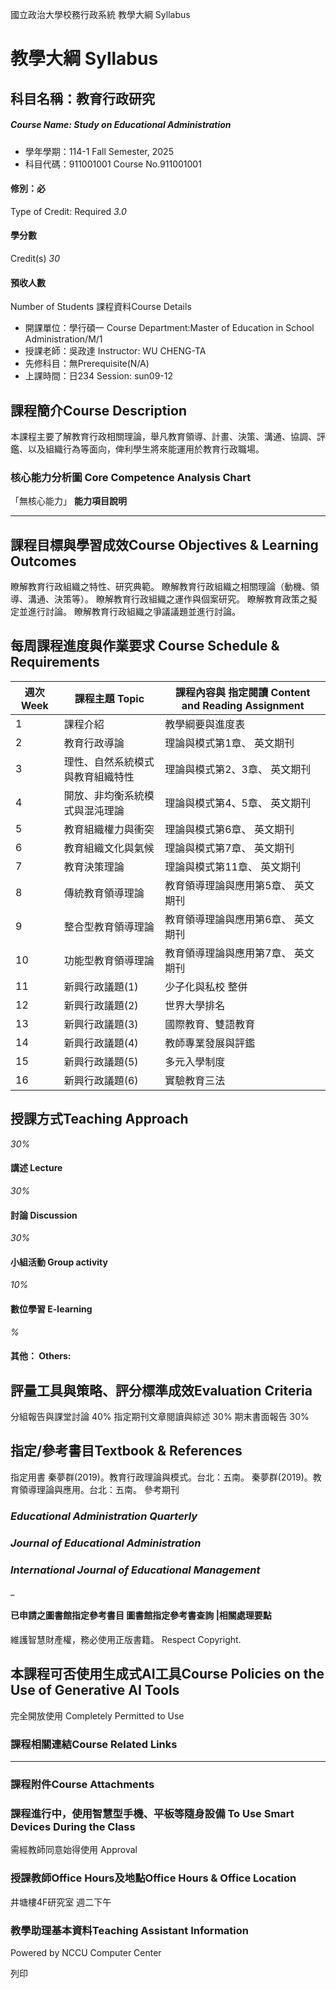 國立政治大學校務行政系統 教學大綱 Syllabus
# 教學大綱 Syllabus
##  科目名稱：教育行政研究 
#####  Course Name: Study on Educational Administration
  * 學年學期：114-1 Fall Semester, 2025 
  * 科目代碼：911001001 Course No.911001001


#### 修別：必
Type of Credit: Required 
_3.0_
#### 學分數
Credit(s)
_30_
#### 預收人數
Number of Students
課程資料Course Details
  * 開課單位：學行碩一 Course Department:Master of Education in School Administration/M/1 
  * 授課老師：吳政達 Instructor: WU CHENG-TA 
  * 先修科目：無Prerequisite(N/A)
  * 上課時間：日234 Session: sun09-12


##  課程簡介Course Description
本課程主要了解教育行政相關理論，舉凡教育領導、計畫、決策、溝通、協調、評鑑、以及組織行為等面向，俾利學生將來能運用於教育行政職場。
###  核心能力分析圖 Core Competence Analysis Chart
「無核心能力」 
**能力項目說明**
* * *
##  課程目標與學習成效Course Objectives & Learning Outcomes 
瞭解教育行政組織之特性、研究典範。
瞭解教育行政組織之相關理論（動機、領導、溝通、決策等）。
瞭解教育行政組織之運作與個案研究。
瞭解教育政策之擬定並進行討論。
瞭解教育行政組織之爭議議題並進行討論。
##  每周課程進度與作業要求 Course Schedule & Requirements
週次 Week |  課程主題 Topic |  課程內容與 指定閱讀 Content and Reading Assignment  
---|---|---  
1 |  課程介紹 |  教學綱要與進度表  
2 |  教育行政導論 |  理論與模式第1章、 英文期刊  
3 |  理性、自然系統模式與教育組織特性 |  理論與模式第2、3章、 英文期刊  
4 |  開放、非均衡系統模式與混沌理論 |  理論與模式第4、5章、 英文期刊  
5 |  教育組織權力與衝突 |  理論與模式第6章、 英文期刊  
6 |  教育組織文化與氣候 |  理論與模式第7章、 英文期刊  
7 |  教育決策理論 |  理論與模式第11章、 英文期刊  
8 |  傳統教育領導理論 |  教育領導理論與應用第5章、 英文期刊  
9 |  整合型教育領導理論 |  教育領導理論與應用第6章、 英文期刊  
10 |  功能型教育領導理論 |  教育領導理論與應用第7章、 英文期刊  
11 |  新興行政議題(1) |  少子化與私校 整併  
12 |  新興行政議題(2) |  世界大學排名  
13 |  新興行政議題(3) |  國際教育、雙語教育  
14 |  新興行政議題(4) |  教師專業發展與評鑑  
15 |  新興行政議題(5) |  多元入學制度  
16 |  新興行政議題(6) |  實驗教育三法  
##  授課方式Teaching Approach
_30%_
####  講述 Lecture
_30%_
####  討論 Discussion
_30%_
####  小組活動 Group activity
_10%_
####  數位學習 E-learning
_%_
####  其他： Others:
##  評量工具與策略、評分標準成效Evaluation Criteria
分組報告與課堂討論 40%
指定期刊文章閱讀與綜述 30%
期末書面報告 30%
##  指定/參考書目Textbook & References
指定用書
秦夢群(2019)。教育行政理論與模式。台北：五南。
秦夢群(2019)。教育領導理論與應用。台北：五南。
參考期刊
### _**Educational Administration Quarterly**_
### _**Journal of Educational Administration**_
### _**International Journal of Educational Management**_
_
####  已申請之圖書館指定參考書目  圖書館指定參考書查詢 |相關處理要點
維護智慧財產權，務必使用正版書籍。 Respect Copyright.
##  本課程可否使用生成式AI工具Course Policies on the Use of Generative AI Tools
完全開放使用 Completely Permitted to Use
###  課程相關連結Course Related Links
* * *
###  課程附件Course Attachments
###  課程進行中，使用智慧型手機、平板等隨身設備 To Use Smart Devices During the Class
需經教師同意始得使用  Approval
###  授課教師Office Hours及地點Office Hours & Office Location
井塘樓4F研究室 週二下午
###  教學助理基本資料Teaching Assistant Information
Powered by NCCU Computer Center
  
列印
